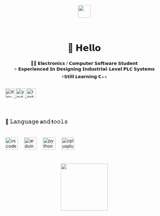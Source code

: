 <div align="center">
  <img height="40" src="https://media1.tenor.com/m/hBwkISiqNI0AAAAC/shura-hiwa-lamer.gif"  />
</div>

###

<br clear="both">

<h1 align="center">🍅  𝗛𝗲𝗹𝗹𝗼</h1>

###

<p align="center">👨‍🎓 𝗘𝗹𝗲𝗰𝘁𝗿𝗼𝗻𝗶𝗰𝘀 / 𝗖𝗼𝗺𝗽𝘂𝘁𝗲𝗿 𝗦𝗼𝗳𝘁𝘄𝗮𝗿𝗲 𝗦𝘁𝘂𝗱𝗲𝗻𝘁<br>⭐ 𝗘𝘅𝗽𝗲𝗿𝗶𝗲𝗻𝗰𝗲𝗱 𝗜𝗻 𝗗𝗲𝘀𝗶𝗴𝗻𝗶𝗻𝗴 𝗜𝗻𝗱𝘂𝘀𝘁𝗿𝗶𝗮𝗹-𝗟𝗲𝘃𝗲𝗹 𝗣𝗟𝗖 𝗦𝘆𝘀𝘁𝗲𝗺𝘀<br>⚡𝗦𝘁𝗶𝗹𝗹 𝗟𝗲𝗮𝗿𝗻𝗶𝗻𝗴 𝗖++</p>

###

<div align="left">
  <a href="https://discordapp.com/users/654654363779989514" target="_blank">
    <img src="https://img.shields.io/static/v1?message=Discord&logo=discord&label=&color=7289DA&logoColor=white&labelColor=&style=for-the-badge" height="30" alt="discord logo"  />
  </a>
  <a href="https://www.youtube.com/@rvnaom" target="_blank">
    <img src="https://img.shields.io/static/v1?message=Youtube&logo=youtube&label=&color=FF0000&logoColor=white&labelColor=&style=for-the-badge" height="30" alt="youtube logo"  />
  </a>
  <a href="https://www.instagram.com/rvnaom/" target="_blank">
    <img src="https://img.shields.io/static/v1?message=Instagram&logo=instagram&label=&color=E4405F&logoColor=white&labelColor=&style=for-the-badge" height="30" alt="instagram logo"  />
  </a>
</div>

###

<br clear="both">

<h3 align="left">🧰 𝙻𝚊𝚗𝚐𝚞𝚊𝚐𝚎 a𝚗𝚍 t𝚘𝚘𝚕𝚜</h3>

###

<br clear="both">

<div align="left">
  <img src="https://cdn.jsdelivr.net/gh/devicons/devicon/icons/vscode/vscode-original.svg" height="40" alt="vscode logo"  />
  <img width="12" />
  <img src="https://cdn.jsdelivr.net/gh/devicons/devicon/icons/arduino/arduino-original.svg" height="40" alt="arduino logo"  />
  <img width="12" />
  <img src="https://cdn.jsdelivr.net/gh/devicons/devicon/icons/python/python-original.svg" height="40" alt="python logo"  />
  <img width="12" />
  <img src="https://cdn.jsdelivr.net/gh/devicons/devicon/icons/cplusplus/cplusplus-original.svg" height="40" alt="cplusplus logo"  />
</div>

###

<br clear="both">

<div align="center">
  <img height="150" src="https://media1.tenor.com/m/1JHU1Q0mUlcAAAAd/he-was-forced-cpp.gif"  />
</div>

###
